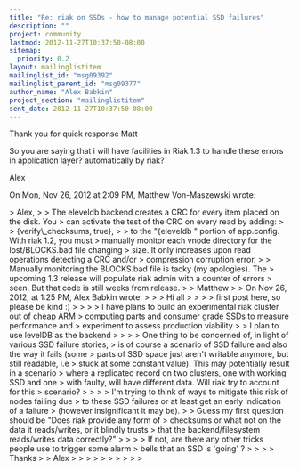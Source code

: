 ```yaml
---
title: "Re: riak on SSDs - how to manage potential SSD failures"
description: ""
project: community
lastmod: 2012-11-27T10:37:50-08:00
sitemap:
  priority: 0.2
layout: mailinglistitem
mailinglist_id: "msg09392"
mailinglist_parent_id: "msg09377"
author_name: "Alex Babkin"
project_section: "mailinglistitem"
sent_date: 2012-11-27T10:37:50-08:00
---
```



Thank you for quick response Matt

So you are saying that i will have facilities in Riak 1.3 to handle these
errors in application layer? automatically by riak?

Alex


On Mon, Nov 26, 2012 at 2:09 PM, Matthew Von-Maszewski
wrote:

&gt; Alex,
&gt;
&gt; The eleveldb backend creates a CRC for every item placed on the disk. You
&gt; can activate the test of the CRC on every read by adding:
&gt;
&gt; {verify\\_checksums, true},
&gt;
&gt; to the "{eleveldb " portion of app.config. With riak 1.2, you must
&gt; manually monitor each vnode directory for the lost/BLOCKS.bad file changing
&gt; size. It only increases upon read operations detecting a CRC and/or
&gt; compression corruption error.
&gt;
&gt; Manually monitoring the BLOCKS.bad file is tacky (my apologies). The
&gt; upcoming 1.3 release will populate riak admin with a counter of errors
&gt; seen. But that code is still weeks from release.
&gt;
&gt; Matthew
&gt;
&gt; On Nov 26, 2012, at 1:25 PM, Alex Babkin  wrote:
&gt;
&gt; &gt; Hi all
&gt; &gt;
&gt; &gt; first post here, so please be kind :)
&gt; &gt;
&gt; &gt; I have plans to build an experimental riak cluster out of cheap ARM
&gt; computing parts and consumer grade SSDs to measure performance and
&gt; experiment to assess production viability
&gt; &gt; I plan to use levelDB as the backend
&gt; &gt;
&gt; &gt; One thing to be concerned of, in light of various SSD failure stories,
&gt; is of course a scenario of SSD failure and also the way it fails (some
&gt; parts of SSD space just aren't writable anymore, but still readable, i.e
&gt; stuck at some constant value). This may potentially result in a scenario
&gt; where a replicated record on two clusters, one with working SSD and one
&gt; with faulty, will have different data. Will riak try to account for this
&gt; scenario?
&gt; &gt;
&gt; &gt; I'm trying to think of ways to mitigate this risk of nodes failing due
&gt; to these SSD failures or at least get an early indication of a failure
&gt; (however insignificant it may be).
&gt; &gt; Guess my first question should be "Does riak provide any form of
&gt; checksums or what not on the data it reads/writes, or it blindly trusts
&gt; that the backend/filesystem reads/writes data correctly?"
&gt; &gt;
&gt; &gt; If not, are there any other tricks people use to trigger some alarm
&gt; bells that an SSD is 'going' ?
&gt; &gt;
&gt; &gt; Thanks
&gt; &gt; Alex
&gt; &gt;
&gt; &gt;
&gt; &gt;
&gt; &gt;
&gt; &gt;
